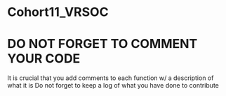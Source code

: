 # Cohort11_VRSOC

# DO NOT FORGET TO COMMENT YOUR CODE

It is crucial that you add comments to each function w/ a description of what it is
Do not forget to keep a log of what you have done to contribute
